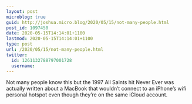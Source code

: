 ```yaml
---
layout: post
microblog: true
guid: http://joshua.micro.blog/2020/05/15/not-many-people.html
post_id: 1097450
date: 2020-05-15T14:14:01+1100
lastmod: 2020-05-15T14:14:01+1100
type: post
url: /2020/05/15/not-many-people.html
twitter:
  id: 1261132788797001728
  username: 
---
```

Not many people know this but the 1997 All Saints hit Never Ever was actually written about a MacBook that wouldn’t connect to an iPhone’s wifi personal hotspot even though they’re on the same iCloud account.
